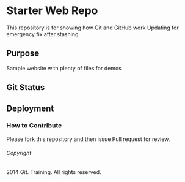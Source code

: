 # Starter Web Repo

This repository is for showing how Git and GitHub work
Updating for emergency fix after stashing

## Purpose

Sample website with plenty of files for demos

## Git Status

## Deployment

### How to Contribute

Please fork this repository and then issue Pull request for	review.

###### Copyright

2014 Git. Training. All rights reserved.